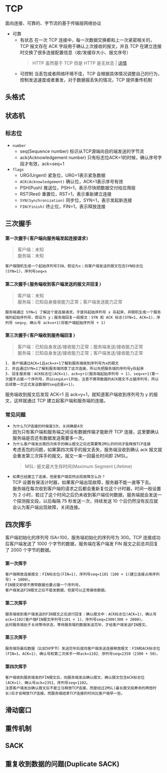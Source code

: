 # TCP

面向连接、可靠的、字节流的基于传输层网络协议

- 可靠
  - 有状态
    在一次 TCP 连接中，每一次数据交换都和上一次紧密相关的，TCP 报文存在 ACK 字段用于确认上次接收的报文，并且 TCP 在建立连接时交换了很多连接配置信息（收/发缓存大小、报文序号）
    > HTTP 虽然基于 TCP 但是 HTTP 是无状态 | [详情](http://xieli.leanote.com/post/6.HTTP%E6%98%AF%E5%9F%BA%E4%BA%8ETCP%E7%9A%84%EF%BC%8C%E4%B8%BA%E4%BB%80%E4%B9%88%E6%98%AF%E6%97%A0%E7%8A%B6%E6%80%81%EF%BC%9F?from=from_parent_mindnote)
  - 可控制
    当丢包或者网络环境不佳，TCP 会根据具体情况调整自己的行为，控制发送速度或者重发，对于数据报丢失的情况，TCP 提供重传机制

## 头格式

## 状态机

## `标志位`
- `number`
  - seq(Sequence number)
  标识从TCP源端向目的端发送的字节流
  - ack(Acknowledgement number)
  只有标志位ACK=1的时候，确认序号字段才有效，ack=seq+1
- `flags`
  - URG(Urgent)
  紧急位，URG=1表示紧急数据
  - `ACK(Acknowledgement)`
  确认位，ACK=1表示序号有效
  - PSH(Push)
  推送位，PSH=1，表示尽快把数据交付给应用层
  - RST(Rest)
  重置位，RST=1，表示重新建立连接
  - `SYN(Synchronization)`
  同步位，SYN=1，表示发起新连接
  - `FIN(Finish)`
  终止位，FIN=1，表示释放连接
## 三次握手

### `第一次握手(客户端向服务端发起连接请求)`

> 客户端：未知  
> 服务端：未知

    客户端随机生成一个起始序列号ISN，假设为x；则客户端发送的报文包含SYN标志位(SYN=1)，序列号seq=x

### `第二次握手(服务端收到客户端发送的报文并回复)`

> 客户端：未知  
> 服务端：已知自身接收能力正常；客户端发送能力正常

    服务端通过 SYN=1 了解这个是连接请求，于是将起始序列号 x 存起来，并随机生成一个服务端的起始序列号，假设为 y；服务端回复一段报文：SYN 和 ACK 标志(SYN=1，ACK=1)，序列号 seq=y、确认号 ack=x+1(将客户端起始序列号 + 1)

### `第三次握手(客户端收到服务端回复)`

> 客户端：已知自身发送/接收能力正常；服务端发送/接收能力正常  
> 服务端：已知自身发送/接收能力正常；客户端发送/接收能力正常

    1. 客户端通过ACK=1且ack=x+1了解到服务端收到序列号为x的报文
    2. 并且通过SYN=1了解到服务端同意了这次连接，所以先把服务端的序列号y存起来
    3. 回复服务端：ACK标志位(ACK=1)、ack=y+1(服务端起始序列号 + 1)、seq=x+1(第一次握手占据一个序列号，所以seq从x+1开始，注意不携带数据的ACK报文不占据序列号，所以后续第一次正式发送数据时seq还是x+1)。

服务端收到报文后发现 ACK=1 且 ack=y+1，就知道客户端收到序列号为 y 的报文，这样就通过 TCP 建立起客户端和服务端的连接。

### 常见问题

- `为什么TCP连接的时候是3次，关闭确是4次`  
  因为只有客户端和服务端之间没有数据传输才能断开 TCP 连接，这里要确认服务端是否还有数据发送需要多一次。
- `为什么客户端发出第四次挥手的确认报文之后还需要等2MSL的时间才能释放TCP连接`  
  考虑丢包的问题，如果第四次挥手的报文丢失，服务端没收到确认 ack 报文就会重发第三次挥手的报文。报文一来一回最长时间即 2MSL。
  > MSL: 报文最大生存时间(Maximum Segment Lifetime)
- `如果已经建立了连接，但是客户端突然出现故障怎么办？`  
  TCP 设置有保活计时器，如果客户端出现故障，服务器不能一直等下去。  
  服务端在每次收到客户端的请求之后都会重新复位这个计时器，时间一般设置为 2 小时，若过了这个时间之后仍未收到客户端任何数据，服务端就会发送一个探测报文段，以后每隔 75 秒发送一次，持续发送 10 个后仍然没有反应就会认为客户端出现故障，关闭连接。

## 四次挥手

客户端初始化的序列号 ISA=100，服务端初始化的序列号为 300。TCP 连接成功后客户端发送了 1000 个字节的数据，服务端在客户端发 FIN 报文之前总共回复了 2000 个字节的数据。

### `第一次挥手`

    客户端释放连接报文：FIN标志位(FIN=1)、序列号seq=1101（100 + 1(建立连接占用序列号) + 1000）。
    FIN报文即使不携带数据也要占据一个序列号。
    客户端发送FIN报文之后不能发数据，但是可以正常接收数据。

### `第二次挥手`

    服务端收到客户端发送的FIN报文之后进行回复：确认报文中：ACK标志位(ACK=1)、确认号ack=1102(客户端FIN报文序列号1101 + 1)、序列号seq=2300(300 + 2000)。
    此时服务端处于关闭等待状态，等待服务端的数据发送完毕，才给客户端发送FIN报文。

### `第三次挥手`

    服务端将最后数据（比如50字节）发送完毕后就向客户端发送连接释放报文：FIN和ACK标志位(FIN=1，ACK=1)、确认号和第二次挥手一样ack=1102、序列号seq=2350（2300 + 50）。

### `第四次挥手`

    客户端收到服务端发的FIN报文后，向服务端发出确认报文，确认报文包含ACK标志位(ACK=1)、确认号ack=2351、序列号seq=1102。
    注意客户端发出确认报文后不是立马释放TCP连接，而是经过2MSL(最长报文段寿命的两倍时长)后才会释放TCP连接。而服务端结束TCP连接的时间比客户端早一些。

## 滑动窗口

## 重传机制

## SACK

## 重复收到数据的问题(Duplicate SACK)
